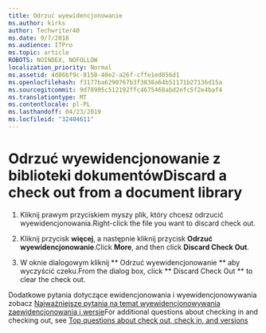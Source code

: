 ```yaml
---
title: Odrzuć wyewidencjonowanie
ms.author: kirks
author: Techwriter40
ms.date: 9/7/2018
ms.audience: ITPro
ms.topic: article
ROBOTS: NOINDEX, NOFOLLOW
localization_priority: Normal
ms.assetid: 4d86bf9c-8158-40e2-a26f-cffe1ed856d1
ms.openlocfilehash: f3177ba6290767b3f3838a64b51171b27136d15a
ms.sourcegitcommit: 9d78905c512192ffc4675468abd2efc5f2e4baf4
ms.translationtype: MT
ms.contentlocale: pl-PL
ms.lasthandoff: 04/23/2019
ms.locfileid: "32404611"
---
```

# <a name="discard-a-check-out-from-a-document-library"></a><span data-ttu-id="5dedd-102">Odrzuć wyewidencjonowanie z biblioteki dokumentów</span><span class="sxs-lookup"><span data-stu-id="5dedd-102">Discard a check out from a document library</span></span>

1. <span data-ttu-id="5dedd-103">Kliknij prawym przyciskiem myszy plik, który chcesz odrzucić wyewidencjonowania.</span><span class="sxs-lookup"><span data-stu-id="5dedd-103">Right-click the file you want to discard check out.</span></span>
    
2. <span data-ttu-id="5dedd-104">Kliknij przycisk **więcej**, a następnie kliknij przycisk **Odrzuć wyewidencjonowanie**.</span><span class="sxs-lookup"><span data-stu-id="5dedd-104">Click **More**, and then click **Discard Check Out**.</span></span> 
    
3. <span data-ttu-id="5dedd-105">W oknie dialogowym kliknij \*\* Odrzuć wyewidencjonowanie \*\* aby wyczyścić czeku.</span><span class="sxs-lookup"><span data-stu-id="5dedd-105">From the dialog box, click \*\* Discard Check Out \*\* to clear the check out.</span></span> 
    
<span data-ttu-id="5dedd-106">Dodatkowe pytania dotyczące ewidencjonowania i wyewidencjonowywania zobacz [Najważniejsze pytania na temat wyewidencjonowywania zaewidencjonowania i wersje](https://go.microsoft.com/fwlink/?linkid=2018786)</span><span class="sxs-lookup"><span data-stu-id="5dedd-106">For additional questions about checking in and checking out, see [Top questions about check out, check in, and versions](https://go.microsoft.com/fwlink/?linkid=2018786)</span></span>
  

